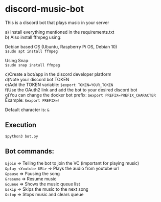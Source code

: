 # discord-music-bot

This is a discord bot that plays music in your server

a) Install everything mentioned in the requirements.txt<br>
b) Also install ffmpeg using: <br>

Debian based OS (Ubuntu, Raspberry Pi OS, Debian 10)<br>
```$sudo apt install ffmpeg```<br>

Using Snap<br>
```$sudo snap install ffmpeg```<br>

c)Create a bot/app in the discord developer platform<br>
d)Note your discord bot TOKEN<br>
e)Add the TOKEN variable: ```$export TOKEN=YOUR_TOKEN```<br>
f)Use the OAuth2 link and add the bot to your desired discord bot<br>
g)You can change the docker bot prefix: ```$export PREFIX=PREFIX_CHARACTER```<br>
Example: ```$export PREFIX=!```<br>

Default character is: ```&```

## Execution
```$python3 bot.py```<br>

## Bot commands:

```&join``` => Telling the bot to join the VC (important for playing music)<br>
```&play <Youtube URL>``` => Plays the audio from youtube url<br>
```&pause``` => Pausing the song<br>
```&resume``` => Resume music<br>
```&queue``` => Shows the music queue list<br>
```&skip``` => Skips the music to the next song<br>
```&stop``` => Stops music and clears queue<br>

